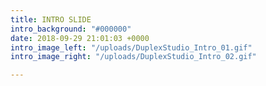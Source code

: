 ```yaml
---
title: INTRO SLIDE
intro_background: "#000000"
date: 2018-09-29 21:01:03 +0000
intro_image_left: "/uploads/DuplexStudio_Intro_01.gif"
intro_image_right: "/uploads/DuplexStudio_Intro_02.gif"

---
```

